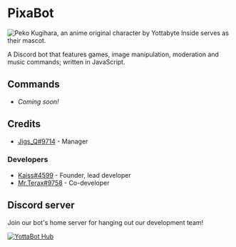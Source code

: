 # PixaBot

![Peko Kugihara, an anime original character by Yottabyte Inside serves as their mascot.](https://orig13.deviantart.net/ce10/f/2017/228/5/3/pixa_by_exjageroo-dbka7oa.png)

A Discord bot that features games, image manipulation, moderation and music commands; written in JavaScript.

## Commands
* *Coming soon!*

## Credits
* [Jigs_Q#9714](https://github.com/heri0nd3) - Manager

### Developers
* [Kaiss#4599](https://github.com/OfficialRain) - Founder, lead developer
* [Mr.Terax#9758](https://github.com/MrTeraxYT) - Co-developer

## Discord server
Join our bot's home server for hanging out our development team!

[![YottaBot Hub](https://discordapp.com/api/guilds/347282801021943810/widget.png?style=banner3)](https://discord.gg/Ezh6JyV)
